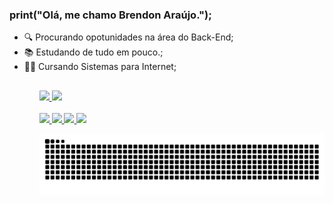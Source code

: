 ### print("Olá, me chamo Brendon Araújo.");

<ul>
  <li>🔍 Procurando opotunidades na área do Back-End;</li>
  <li>📚 Estudando de tudo em pouco.;</li>
  <li>👨‍🎓 Cursando Sistemas para Internet;</li>
<ul/>
  
  <h2></h2>
  
<a href="https://github.com/BrendonAraujo">
  <img height="160em" src="https://github-readme-stats.vercel.app/api?username=BrendonAraujo&amp;show_icons=true&amp;theme=dark&amp;include_all_commits=true&amp;count_private=true" data-canonical-src="https://github-readme-stats.vercel.app/api?username=BrendonAraujo&amp;show_icons=true&amp;theme=dark&amp;include_all_commits=true&amp;count_private=true" style="max-width: 100%;">
  <img height="160em" src="https://github-readme-stats.vercel.app/api/top-langs/?username=BrendonAraujo&amp;layout=compact&amp;langs_count=7&amp;theme=dark" data-canonical-src="https://github-readme-stats.vercel.app/api/top-langs/?username=BrendonAraujo&amp;layout=compact&amp;langs_count=7&amp;theme=dark" style="max-width: 100%;">
</a>

<div align="left">
  <a href="https://github.com/BrendonAraujo"> <br></a>
  <a href="https://www.linkedin.com/in/brendon-ara%C3%BAjo/" rel="nofollow">
	<img src="https://camo.githubusercontent.com/a80d00f23720d0bc9f55481cfcd77ab79e141606829cf16ec43f8cacc7741e46/68747470733a2f2f696d672e736869656c64732e696f2f62616467652f4c696e6b6564496e2d3030373742353f7374796c653d666f722d7468652d6261646765266c6f676f3d6c696e6b6564696e266c6f676f436f6c6f723d7768697465" data-canonical-src="https://img.shields.io/badge/LinkedIn-0077B5?style=for-the-badge&amp;logo=linkedin&amp;logoColor=white" style="max-width: 100%;">
  </a>  
  <a href="https://www.instagram.com/bdonaraujo/" rel="nofollow">
	<img src="https://camo.githubusercontent.com/b3d4671768bd0f9b6c8f410a25a96e0c5a4d135208d8910461e986f97e7985ab/68747470733a2f2f696d672e736869656c64732e696f2f62616467652f496e7374616772616d2d4534343035463f7374796c653d666f722d7468652d6261646765266c6f676f3d696e7374616772616d266c6f676f436f6c6f723d7768697465" data-canonical-src="https://img.shields.io/badge/Instagram-E4405F?style=for-the-badge&amp;logo=instagram&amp;logoColor=white" style="max-width: 100%;">
  </a>
  <a title='Email: brendong.araujo@gmail.com' href="mailto:brendong.araujo@gmail.com">
	<img src="https://camo.githubusercontent.com/571384769c09e0c66b45e39b5be70f68f552db3e2b2311bc2064f0d4a9f5983b/68747470733a2f2f696d672e736869656c64732e696f2f62616467652f476d61696c2d4431343833363f7374796c653d666f722d7468652d6261646765266c6f676f3d676d61696c266c6f676f436f6c6f723d7768697465" data-canonical-src="https://img.shields.io/badge/Gmail-D14836?style=for-the-badge&amp;logo=gmail&amp;logoColor=white" style="max-width: 100%;">
  </a> 
  <a title='Telefone: +55 (47) 9 9963-6105' href="https://wa.me/5547999636105">
	<img src="https://img.shields.io/badge/WhatsApp-25D366?style=for-the-badge&logo=whatsapp&logoColor=white" style="max-width: 100%;">
  </a>   
</div>

![Snake animation](https://github.com/BrendonAraujo/BrendonAraujo/blob/output/github-contribution-grid-snake.svg)

